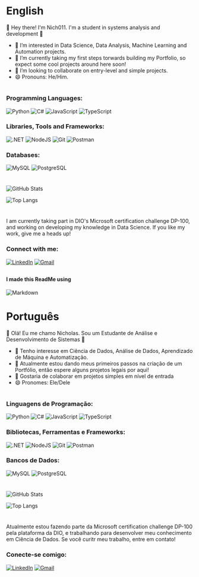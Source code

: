 
# English
👋 Hey there! I'm Nich011. I'm a student in systems analysis and development 👋
- 👀 I’m interested in Data Science, Data Analysis, Machine Learning and Automation projects.
- 🌱 I’m currently taking my first steps torwards building my Portfolio, so expect some cool projects around here soon!
- 💞️ I’m looking to collaborate on entry-level and simple projects.
- 😄 Pronouns: He/Him.
#

### Programming Languages:
![Python](https://img.shields.io/badge/python-3670A0?style=for-the-badge&logo=python&logoColor=ffdd54)
![C#](https://img.shields.io/badge/C%23-239120?style=for-the-badge&logo=c-sharp&logoColor=white)
![JavaScript](https://img.shields.io/badge/JavaScript-F7DF1E?style=for-the-badge&logo=javascript&logoColor=black)
![TypeScript](https://img.shields.io/badge/TypeScript-007ACC?style=for-the-badge&logo=typescript&logoColor=white)

### Libraries, Tools and Frameworks:
![.NET](https://img.shields.io/badge/.NET-5C2D91?style=for-the-badge&logo=.net&logoColor=white)
![NodeJS](https://img.shields.io/badge/node.js-6DA55F?style=for-the-badge&logo=node.js&logoColor=white)
![Git](https://img.shields.io/badge/GIT-E44C30?style=for-the-badge&logo=git&logoColor=white)
![Postman](https://img.shields.io/badge/Postman-FF6C37.svg?style=for-the-badge&logo=Postman&logoColor=white)

### Databases:
![MySQL](https://img.shields.io/badge/MySQL-00000F?style=for-the-badge&logo=mysql&logoColor=white)
![PostgreSQL](https://img.shields.io/badge/PostgreSQL-000?style=for-the-badge&logo=postgresql)

#
![GitHub Stats](https://github-readme-stats.vercel.app/api?username=Nich011&theme=transparent&bg_color=000&border_color=30A3DC&show_icons=true&icon_color=30A3DC&title_color=E94D5F&text_color=FFF)

![Top Langs](https://github-readme-stats-git-masterrstaa-rickstaa.vercel.app/api/top-langs/?username=Nich011&layout=compact&bg_color=000&border_color=30A3DC&title_color=E94D5F&text_color=FFF)
#
I am currently taking part in DIO's Microsoft certification challenge DP-100, and working on developing my knowledge in Data Science. If you like my work, give me a heads up!

### Connect with me: 
[![LinkedIn](https://img.shields.io/badge/LinkedIn-0077B5?style=for-the-badge&logo=linkedin&logoColor=white)](https://www.linkedin.com/in/nicholas-gavioli-177526278/)
[![Gmail](https://img.shields.io/badge/Gmail-333333?style=for-the-badge&logo=gmail&logoColor=red)](mailto:nicgavi01@gmail.com)
##
#### I made this ReadMe using
![Markdown](https://img.shields.io/badge/Markdown-000?style=for-the-badge&logo=markdown)
##
##
##
##
# Português
👋 Olá! Eu me chamo Nicholas. Sou um Estudante de Análise e Desenvolvimento de Sistemas 👋
- 👀 Tenho interesse em Ciência de Dados, Análise de Dados, Aprendizado de Máquina e Automatização.
- 🌱 Atualmente estou dando meus primeiros passos na criação de um Portfólio, então espere alguns projetos legais por aqui!
- 💞️ Gostaria de colaborar em projetos simples em nível de entrada
- 😄 Pronomes: Ele/Dele
#

### Linguagens de Programação:
![Python](https://img.shields.io/badge/python-3670A0?style=for-the-badge&logo=python&logoColor=ffdd54)
![C#](https://img.shields.io/badge/C%23-239120?style=for-the-badge&logo=c-sharp&logoColor=white)
![JavaScript](https://img.shields.io/badge/JavaScript-F7DF1E?style=for-the-badge&logo=javascript&logoColor=black)
![TypeScript](https://img.shields.io/badge/TypeScript-007ACC?style=for-the-badge&logo=typescript&logoColor=white)

### Bibliotecas, Ferramentas e Frameworks:
![.NET](https://img.shields.io/badge/.NET-5C2D91?style=for-the-badge&logo=.net&logoColor=white)
![NodeJS](https://img.shields.io/badge/node.js-6DA55F?style=for-the-badge&logo=node.js&logoColor=white)
![Git](https://img.shields.io/badge/GIT-E44C30?style=for-the-badge&logo=git&logoColor=white)
![Postman](https://img.shields.io/badge/Postman-FF6C37.svg?style=for-the-badge&logo=Postman&logoColor=white)

### Bancos de Dados:
![MySQL](https://img.shields.io/badge/MySQL-00000F?style=for-the-badge&logo=mysql&logoColor=white)
![PostgreSQL](https://img.shields.io/badge/PostgreSQL-000?style=for-the-badge&logo=postgresql)

#
![GitHub Stats](https://github-readme-stats.vercel.app/api?username=Nich011&theme=transparent&bg_color=000&border_color=30A3DC&show_icons=true&icon_color=30A3DC&title_color=E94D5F&text_color=FFF)

![Top Langs](https://github-readme-stats-git-masterrstaa-rickstaa.vercel.app/api/top-langs/?username=Nich011&layout=compact&bg_color=000&border_color=30A3DC&title_color=E94D5F&text_color=FFF)
#
Atualmente estou fazendo parte da Microsoft certification challenge DP-100 pela plataforma da DIO, e trabalhando para desenvolver meu conhecimento em Ciência de Dados. Se você curitr meu trabalho, entre em contato!

### Conecte-se comigo: 
[![LinkedIn](https://img.shields.io/badge/LinkedIn-0077B5?style=for-the-badge&logo=linkedin&logoColor=white)](https://www.linkedin.com/in/nicholas-gavioli-177526278/)
[![Gmail](https://img.shields.io/badge/Gmail-333333?style=for-the-badge&logo=gmail&logoColor=red)](mailto:nicgavi01@gmail.com)
##